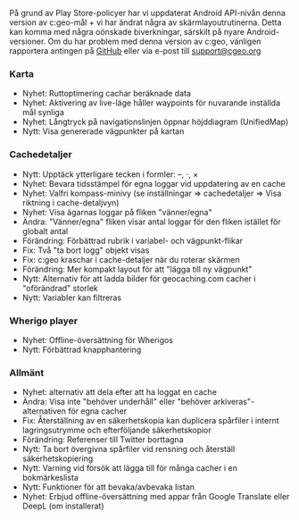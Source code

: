 På grund av Play Store-policyer har vi uppdaterat Android API-nivån denna version av c:geo-mål + vi har ändrat några av skärmlayoutrutinerna. Detta kan komma med några oönskade biverkningar, särskilt på nyare Android-versioner. Om du har problem med denna version av c:geo, vänligen rapportera antingen på [GitHub](https://github.com/cgeo/cgeo) eller via e-post till [support@cgeo.org](mailto:support@cgeo.org)

### Karta
- Nyhet: Ruttoptimering cachar beräknade data
- Nyhet: Aktivering av live-läge håller waypoints för nuvarande inställda mål synliga
- Nyhet: Långtryck på navigationslinjen öppnar höjddiagram (UnifiedMap)
- Nytt: Visa genererade vägpunkter på kartan

### Cachedetaljer
- Nytt: Upptäck ytterligare tecken i formler: –, ⋅, ×
- Nyhet: Bevara tidsstämpel för egna loggar vid uppdatering av en cache
- Nyhet: Valfri kompass-minivy (se inställningar => cachedetaljer => Visa riktning i cache-detaljvyn)
- Nyhet: Visa ägarnas loggar på fliken "vänner/egna"
- Ändra: "Vänner/egna" fliken visar antal loggar för den fliken istället för globalt antal
- Förändring: Förbättrad rubrik i variabel- och vägpunkt-flikar
- Fix: Två "ta bort logg" objekt visas
- Fix: c:geo kraschar i cache-detaljer när du roterar skärmen
- Förändring: Mer kompakt layout för att "lägga till ny vägpunkt"
- Nytt: Alternativ för att ladda bilder för geocaching.com cacher i "oförändrad" storlek
- Nytt: Variabler kan filtreras

### Wherigo player
- Nyhet: Offline-översättning för Wherigos
- Nytt: Förbättrad knapphantering

### Allmänt
- Nyhet: alternativ att dela efter att ha loggat en cache
- Ändra: Visa inte "behöver underhåll" eller "behöver arkiveras"-alternativen för egna cacher
- Fix: Återställning av en säkerhetskopia kan duplicera spårfiler i internt lagringsutrymme och efterföljande säkerhetskopior
- Förändring: Referenser till Twitter borttagna
- Nytt: Ta bort övergivna spårfiler vid rensning och återställ säkerhetskopiering
- Nytt: Varning vid försök att lägga till för många cacher i en bokmärkeslista
- Nytt: Funktioner för att bevaka/avbevaka listan
- Nyhet: Erbjud offline-översättning med appar från Google Translate eller DeepL (om installerat)
